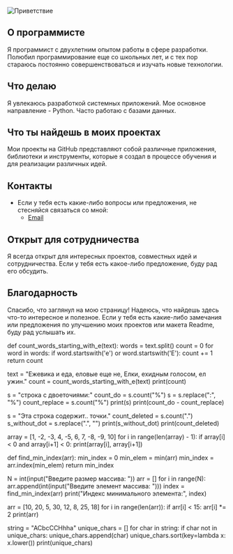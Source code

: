
![Приветствие](https://media.giphy.com/media/l41lTn7ryHYxbvsmA/giphy.gif)

## О программисте

Я программист с двухлетним опытом работы в сфере разработки. Полюбил программирование еще со школьных лет, и с тех пор стараюсь постоянно совершенствоваться и изучать новые технологии.

## Что делаю

Я увлекаюсь разработкой системных приложений. Мое основное направление - Python. Часто работаю с базами данных.

## Что ты найдешь в моих проектах

Мои проекты на GitHub представляют собой различные приложения, библиотеки и инструменты, которые я создал в процессе обучения и для реализации различных идей.

## Контакты

- Если у тебя есть какие-либо вопросы или предложения, не стесняйся связаться со мной:
  - [Email](mailto:grigoriev4.ea@edu.spbstu.ru)

## Открыт для сотрудничества

Я всегда открыт для интересных проектов, совместных идей и сотрудничества. Если у тебя есть какое-либо предложение, буду рад его обсудить.

## Благодарность

Спасибо, что заглянул на мою страницу! Надеюсь, что найдешь здесь что-то интересное и полезное. Если у тебя есть какие-либо замечания или предложения по улучшению моих проектов или макета Readme, буду рад услышать их.

def count_words_starting_with_e(text):
    words = text.split()
    count = 0
    for word in words:
        if word.startswith('е') or word.startswith('Е'):
            count += 1
    return count


text = "Ежевика и еда, еловые еще не, Елки, ехидным голосом, ел ужин."
count = count_words_starting_with_e(text)
print(count) 



s = "строка с двоеточиями:"
count_do = s.count("%")
s = s.replace(":", "%")
count_replace = s.count("%")
print(s)
print(count_do - count_replace)



s = "Эта строка содержит.. точки."
count_deleted = s.count(".")
s_without_dot = s.replace(".", "")
print(s_without_dot)
print(count_deleted)



array = [1, -2, -3, 4, -5, 6, 7, -8, -9, 10]
for i in range(len(array) - 1):
    if array[i] < 0 and array[i+1] < 0:
        print(array[i], array[i+1])
        
        
        
def find_min_index(arr):
    min_index = 0
    min_elem = min(arr)
    min_index = arr.index(min_elem)
    return min_index


N = int(input("Введите размер массива: "))
arr = []
for i in range(N):
    arr.append(int(input("Введите элемент массива: ")))
index = find_min_index(arr)
print("Индекс минимального элемента:", index)



arr = [10, 20, 5, 30, 12, 8, 25, 18]
for i in range(len(arr)):
    if arr[i] < 15:
        arr[i] *= 2
print(arr)



string = "ACbcCCHhha"
unique_chars = []
for char in string:
    if char not in unique_chars:
        unique_chars.append(char)
unique_chars.sort(key=lambda x: x.lower())
print(unique_chars)
